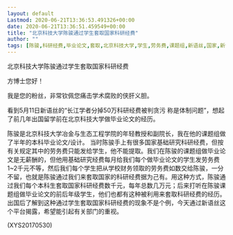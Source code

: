 ```yaml
---
layout: default
Lastmod: 2020-06-21T13:36:53.491326+00:00
date: 2020-06-21T13:36:51.459549+00:00
title: "北京科技大学陈骏通过学生套取国家科研经费"
author: ""
tags: [陈骏,科研经费,毕业论文,套取,北京科技大学,学生,劳务费,课题组,新语丝,国家,新语丝]
---
```


北京科技大学陈骏通过学生套取国家科研经费

方博士您好！

我是您的粉丝，非常钦佩您痛击学术腐败的侠肝义胆。

看到5月11日新语丝的“长江学者分掉50万科研经费被判贪污 称是体制问题”，想起了前几年出国留学前在北京科技大学做毕业论文的经历。

陈骏是北京科技大学冶金与生态工程学院的年轻教授和副院长，我在他的课题组做了半年的本科毕业论文/设计。 当时陈骏手上有很多国家基础研究科研经费，但按有关规定其中的劳务费只能发给学生，他不能提取。我们在陈骏的课题组做毕业论文是无薪酬的，但他用基础研究经费每月给我们每个做毕业论文的学生发劳务费1~2千元不等，然后我们每个学生把从学校财务领取的劳务费如数交给陈骏，一分不留，也就是陈骏通过我们来套取国家的科研经费据为己有。用这种方式，陈骏通过我们每个本科生套取国家科研经费数千元，每年总数几万元；后来打听在陈骏课题组做毕业论文的前后年级学生，他们也都有这种被利用来套取科研经费的经历。出国后了解到这种通过学生套取国家科研经费的现象不是个例，今天通过新语丝这个平台揭露，希望能引起有关部门的重视。

(XYS20170530)

